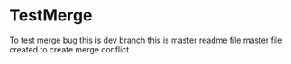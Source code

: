 # TestMerge
To test merge bug
this is dev branch
this is master readme file    master file created to create merge conflict

